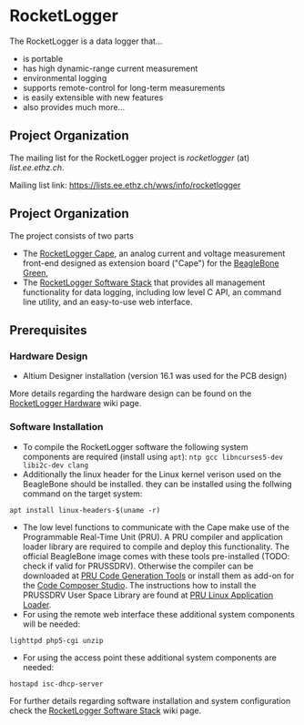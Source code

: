 RocketLogger
============

The RocketLogger is a data logger that...
* is portable
* has high dynamic-range current measurement
* environmental logging
* supports remote-control for long-term measurements
* is easily extensible with new features
* also provides much more...


Project Organization
--------------------

The mailing list for the RocketLogger project is *rocketlogger* (at) *list.ee.ethz.ch*.

Mailing list link: <https://lists.ee.ethz.ch/wws/info/rocketlogger>


Project Organization
--------------------
The project consists of two parts
* The [RocketLogger Cape](hardware), an analog current and voltage measurement front-end designed as extension board ("Cape") for the [BeagleBone Green](https://beagleboard.org/green/),
* The [RocketLogger Software Stack](software) that provides all management functionality for data logging, including low level C API, an command line utility, and an easy-to-use web interface.


Prerequisites
-------------

### Hardware Design
 * Altium Designer installation (version 16.1 was used for the PCB design)

More details regarding the hardware design can be found on the [RocketLogger Hardware](wikis/hardware) wiki page.

### Software Installation
 * To compile the RocketLogger software the following system components are required (install using `apt`):
   `ntp gcc libncurses5-dev libi2c-dev clang`
 * Additionally the linux header for the Linux kernel verison used on the BeagleBone should be installed.
   they can be installed using the follwing command on the target system:
```
apt install linux-headers-$(uname -r)
```
 * The low level functions to communicate with the Cape make use of the Programmable Real-Time Unit (PRU).
   A PRU compiler and application loader library are required to compile and deploy this functionality.
   The official BeagleBone image comes with these tools pre-installed (TODO: check if valid for PRUSSDRV).
   Otherwise the compiler can be downloaded at [PRU Code Generation Tools](http://software-dl.ti.com/codegen/non-esd/downloads/download.htm#PRU)
   or install them as add-on for the [Code Composer Studio](http://processors.wiki.ti.com/index.php/Download_CCS).
   The instructions how to install the PRUSSDRV User Space Library are found at [PRU Linux Application Loader](http://processors.wiki.ti.com/index.php/PRU_Linux_Application_Loader).
 * For using the remote web interface these additional system components will be needed:
```
lighttpd php5-cgi unzip
```
 * For using the access point these additional system components are needed:
```
hostapd isc-dhcp-server
```

For further details regarding software installation and system configuration check the [RocketLogger Software Stack](wikis/software) wiki page.
